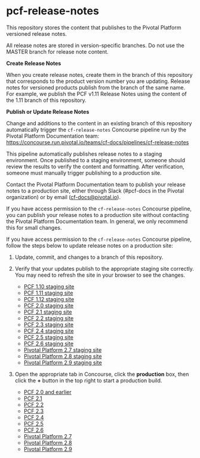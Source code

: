 pcf-release-notes
===========

This repository stores the content that publishes to the Pivotal Platform versioned release notes.

All release notes are stored in version-specific branches. Do not use the MASTER branch for release note content.

**Create Release Notes**

When you create release notes, create them in the branch of this repository that corresponds to the product version number
you are updating. Release notes for versioned products publish from the branch of the same name.
For example, we publish the PCF v1.11 Release Notes using the content of the 1.11 branch of this repository.

**Publish or Update Release Notes**

Change and additions to the content in an existing branch of this repository automatically trigger the `cf-release-notes`
Concourse pipeline run by the Pivotal Platform Documentation team:
https://concourse.run.pivotal.io/teams/cf-docs/pipelines/cf-release-notes

This pipeline automatically publishes release notes to a staging environment. Once published to a staging environment,
someone should review the results to verify the content and formatting. After verification, someone must manually trigger
publishing to a production site.

Contact the Pivotal Platform Documentation team to publish your release notes to a production site, either through Slack (#pcf-docs in the Pivotal organization) or by email (cf-docs@pivotal.io).

If you have access permission to the `cf-release-notes` Concourse pipeline, you can publish your release notes to a
production site without contacting the Pivotal Platform Documentation team. In general, we only recommend this for small changes.

If you have access permission to the `cf-release-notes` Concourse pipeline, follow the steps below to update release notes on a production site:

1. Update, commit, and changes to a branch of this repository.

2. Verify that your updates publish to the appropriate staging site correctly. You may need to refresh the site in your browser to see the changes.

    * [PCF 1.10 staging site](http://docs-pcf-staging.cfapps.io/pivotalcf/1-10/pcf-release-notes/index.html)
    * [PCF 1.11 staging site](http://docs-pcf-staging.cfapps.io/pivotalcf/1-11/pcf-release-notes/index.html)
    * [PCF 1.12 staging site](http://docs-pcf-staging.cfapps.io/pivotalcf/1-12/pcf-release-notes/index.html)
    * [PCF 2.0 staging site](http://docs-pcf-staging.cfapps.io/pivotalcf/2-0/pcf-release-notes/index.html)
    * [PCF 2.1 staging site](http://docs-pcf-staging.cfapps.io/pivotalcf/2-1/pcf-release-notes/index.html)
    * [PCF 2.2 staging site](http://docs-pcf-staging.cfapps.io/pivotalcf/2-2/pcf-release-notes/index.html)
    * [PCF 2.3 staging site](http://docs-pcf-staging.cfapps.io/pivotalcf/2-3/pcf-release-notes/index.html)
    * [PCF 2.4 staging site](http://docs-pcf-staging.cfapps.io/pivotalcf/2-4/pcf-release-notes/index.html)
    * [PCF 2.5 staging site](http://docs-pcf-staging.cfapps.io/pivotalcf/2-5/pcf-release-notes/index.html)
    * [PCF 2.6 staging site](http://docs-pcf-staging.cfapps.io/pivotalcf/2-6/pcf-release-notes/index.html)
    * [Pivotal Platform 2.7 staging site](http://docs-pcf-staging.cfapps.io/platform/2-7/pcf-release-notes/index.html)
    * [Pivotal Platform 2.8 staging site](http://docs-pcf-staging.cfapps.io/platform/2-8/pcf-release-notes/index.html)
    * [Pivotal Platform 2.9 staging site](http://docs-pcf-staging.cfapps.io/platform/2-9/pcf-release-notes/index.html)

3. Open the appropriate tab in Concourse, click the **production** box, then click the **+** button in the top right to start a production build.

    * [PCF 2.0 and earlier](https://concourse.run.pivotal.io/teams/cf-docs/pipelines/cf-release-notes?group=archive)
    * [PCF 2.1](https://concourse.run.pivotal.io/teams/cf-docs/pipelines/cf-release-notes?group=pcf-2-1)
    * [PCF 2.2](https://concourse.run.pivotal.io/teams/cf-docs/pipelines/cf-release-notes?group=pcf-2-2)
    * [PCF 2.3](https://concourse.run.pivotal.io/teams/cf-docs/pipelines/cf-release-notes?group=pcf-2-3)
    * [PCF 2.4](https://concourse.run.pivotal.io/teams/cf-docs/pipelines/cf-release-notes?group=pcf-2-4)
    * [PCF 2.5](https://concourse.run.pivotal.io/teams/cf-docs/pipelines/cf-release-notes?group=pcf-2-5)
    * [PCF 2.6](https://concourse.run.pivotal.io/teams/cf-docs/pipelines/cf-release-notes?group=pcf-2-6)
    * [Pivotal Platform 2.7](https://concourse.run.pivotal.io/teams/cf-docs/pipelines/cf-release-notes?group=pcf-2-7)
    * [Pivotal Platform 2.8](https://concourse.run.pivotal.io/teams/cf-docs/pipelines/cf-release-notes?group=pcf-2-8)
    * [Pivotal Platform 2.9](https://concourse.run.pivotal.io/teams/cf-docs/pipelines/cf-release-notes?group=pcf-2-9)
